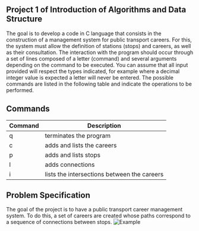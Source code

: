 ## Project 1 of Introduction of Algorithms and Data Structure

The goal is to develop a code in C language that consists in the construction of a management 
system for public transport careers. For this, the system must allow the definition of stations (stops) and 
careers, as well as their consultation. 
 The interaction with the program should occur through a set of lines composed of a letter 
(command) and several arguments depending on the command to be executed. You can assume that all 
input provided will respect the types indicated, for example where a decimal integer value is expected a 
letter will never be entered. The possible commands are listed in the following table and indicate the 
operations to be performed. 

## Commands

| Command | Description |
|---------|-------------|
| q       | terminates the program |
| c       | adds and lists the careers |
| p       | adds and lists stops |
| l       | adds connections |
| i       | lists the intersections between the careers |

## Problem Specification

The goal of the project is to have a public transport career management system. To do this, a set 
of careers are created whose paths correspond to a sequence of connections between stops.
![Example]([TransportManagementSystem/img.png](https://github.com/imaansaleem/Projects/blob/main/TransportManagementSystem/img.png)https://github.com/imaansaleem/Projects/blob/main/TransportManagementSystem/img.png)



